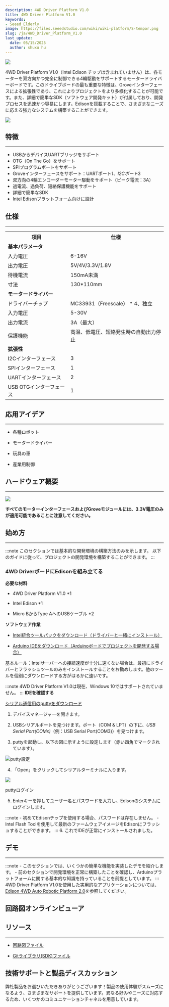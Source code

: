 ```yaml
---
description: 4WD Driver Platform V1.0
title: 4WD Driver Platform V1.0
keywords:
- Seeed_Elderly
image: https://files.seeedstudio.com/wiki/wiki-platform/S-tempor.png
slug: /ja/4WD_Driver_Platform_V1.0
last_update:
  date: 05/15/2025
  author: shuxu hu
---
```



![](https://files.seeedstudio.com/wiki/4WD_Driver_Platform_V1.0/img/4WD_Driver_Platform_V1.0_1200.jpg)

4WD Driver Platform V1.0（Intel Edison チップは含まれていません）は、各モーターを双方向かつ完全に制御できる4輪駆動をサポートするモータードライバーボードです。このドライブボードの最も重要な特徴は、Groveインターフェースによる拡張性であり、これによりプロジェクトをより多様化することが可能です。また、詳細で簡単なSDK（ソフトウェア開発キット）が付属しており、開発プロセスを迅速かつ容易にします。Edisonを搭載することで、さまざまなニーズに応える強力なシステムを構築することができます。

[![](https://files.seeedstudio.com/wiki/Seeed-WiKi/docs/images/300px-Get_One_Now_Banner-ragular.png)](https://www.seeedstudio.com/4WD-Driver-Platform-V1.0-p-2536.html)

## 特徴
---
* USBからデバイスUARTブリッジをサポート
* OTG（On The Go）をサポート
* SPIプログラムポートをサポート
* Groveインターフェースをサポート：UARTポート*1、I2Cポート*3
* 双方向の4輪エンコーダーモーター駆動をサポート（ピーク電流：3A）
* 過電流、過負荷、短絡保護機能をサポート
* 詳細で簡単なSDK
* Intel Edisonプラットフォーム向けに設計

## 仕様
---

<table>
<tr>
<th>項目</th>
<th>仕様</th>
</tr>
<tr>
<td colspan="2"><strong>基本パラメータ</strong></td>
</tr>
<tr>
<td>入力電圧</td>
<td>6-16V</td>
</tr>
<tr>
<td>出力電圧</td>
<td>5V/4V/3.3V/1.8V</td>
</tr>
<tr>
<td>待機電流</td>
<td>150mA未満</td>
</tr>
<tr>
<td>寸法</td>
<td>130*110mm</td>
</tr>
<tr>
<td colspan="2"><strong>モータードライバー</strong></td>
</tr>
<tr>
<td>ドライバーチップ</td>
<td>MC33931（Freescale） * 4、独立</td>
</tr>
<tr>
<td>入力電圧</td>
<td>5-30V</td>
</tr>
<tr>
<td>出力電流</td>
<td>3A（最大）</td>
</tr>
<tr>
<td>保護機能</td>
<td>高温、低電圧、短絡発生時の自動出力停止</td>
</tr>
<tr>
<td colspan="2"><strong>拡張性</strong></td>
</tr>
<tr>
<td>I2Cインターフェース</td>
<td>3</td>
</tr>
<tr>
<td>SPIインターフェース</td>
<td>1</td>
</tr>
<tr>
<td>UARTインターフェース</td>
<td>2</td>
</tr>
<tr>
<td>USB OTGインターフェース</td>
<td>1</td>
</tr>
</table>

## 応用アイデア
---

* 各種ロボット

* モータードライバー

* 玩具の車

* 産業用制御

## ハードウェア概要
---

![](https://files.seeedstudio.com/wiki/4WD_Driver_Platform_V1.0/img/4WD_Driver_Platform_V1.0_3400_Modules.jpg)

**すべてのモーターインターフェースおよびGroveモジュールには、3.3V電圧のみが適用可能であることに注意してください。**

## 始め方
---

:::note
    このセクションでは基本的な開発環境の構築方法のみを示します。
以下のガイドに従って、プロジェクトの開発環境を構築することができます。
:::
### 4WD DriverボードにEdisonを組み立てる

**必要な材料**
- 4WD Driver Platform V1.0 *1

- Intel Edison *1

- Micro BからType AへのUSBケーブル *2

**ソフトウェア作業**

*   [Intel統合ツールパックをダウンロード（ドライバーと一緒にインストール）](http://downloadmirror.intel.com/25028/eng/iotdk_win_installer.exe)

*   [Arduino IDEをダウンロード（Arduinoボードでプロジェクトを開発する場合）](http://downloads.arduino.cc/arduino-1.6.5-r5-windows.exe)

基本ルール：Intelサーバーへの接続速度が十分に速くない場合は、最初にドライバーとフラッシュツールのみをインストールすることをお勧めします。他のツールを個別にダウンロードする方がはるかに速いです。

:::note
    4WD Driver Platform V1.0は現在、Windows 10ではサポートされていません。
:::
**IDEを確認する**

[シリアル通信用のputtyをダウンロード](http://www.chiark.greenend.org.uk/~sgtatham/putty/download.html)

1. デバイスマネージャーを開きます。

2. USBシリアルポートを見つけます。ポート（COM & LPT）の下に、_USB Serial Port(COMx)_（例：USB Serial Port(COM3)）を見つけます。

3. puttyを起動し、以下の図に示すように設定します（赤い四角でマークされています）。

![](https://files.seeedstudio.com/wiki/4WD_Driver_Platform_V1.0/img/Putty_config.jpg)putty設定

4. 「Open」をクリックしてシリアルターミナルに入ります。

![](https://files.seeedstudio.com/wiki/4WD_Driver_Platform_V1.0/img/Putty_login.png)

puttyログイン

5. Enterキーを押してユーザー名とパスワードを入力し、Edisonのシステムにログインします。

:::note
    - 初めてEdisonチップを使用する場合、パスワードは存在しません。
    - Intel Flash Toolを使用して最新のファームウェアイメージをEdisonにフラッシュすることができます。
:::
6. これでIDEが正常にインストールされました。

## デモ
---
:::note
    - このセクションでは、いくつかの簡単な機能を実装したデモを紹介します。
    - 前のセクションで開発環境を正常に構築したことを確認し、Arduinoプラットフォームに関する基本的な知識を持っていることを前提としています。
:::
4WD Driver Platform V1.0を使用した実用的なアプリケーションについては、[Edison 4WD Auto Robotic Platform 2.0](https://wiki.seeedstudio.com/ja/Edison_4WD_Auto_Robotic_Platform_2.0/)を参照してください。

## 回路図オンラインビューア

<div className="altium-ecad-viewer" data-project-src="https://files.seeedstudio.com/wiki/4WD_Driver_Platform_V1.0/res/4WD_Auto_Robotic_Platform_V1.0_SCHAndPCB.zip" style={{borderRadius: '0px 0px 4px 4px', height: 500, borderStyle: 'solid', borderWidth: 1, borderColor: 'rgb(241, 241, 241)', overflow: 'hidden', maxWidth: 1280, maxHeight: 700, boxSizing: 'border-box'}}>
</div>

## リソース
---
*   [回路図ファイル](https://files.seeedstudio.com/wiki/4WD_Driver_Platform_V1.0/res/4WD_Auto_Robotic_Platform_V1.0_SCHAndPCB.zip)

*   [Gitライブラリ(SDK)ファイル](https://github.com/Pillar1989/webrobot/blob/master/motor.py)

## 技術サポートと製品ディスカッション

弊社製品をお選びいただきありがとうございます！製品の使用体験がスムーズになるよう、さまざまなサポートを提供しています。異なる好みやニーズに対応するため、いくつかのコミュニケーションチャネルを用意しています。

<div class="button_tech_support_container">
<a href="https://forum.seeedstudio.com/" class="button_forum"></a> 
<a href="https://www.seeedstudio.com/contacts" class="button_email"></a>
</div>

<div class="button_tech_support_container">
<a href="https://discord.gg/eWkprNDMU7" class="button_discord"></a> 
<a href="https://github.com/Seeed-Studio/wiki-documents/discussions/69" class="button_discussion"></a>
</div>